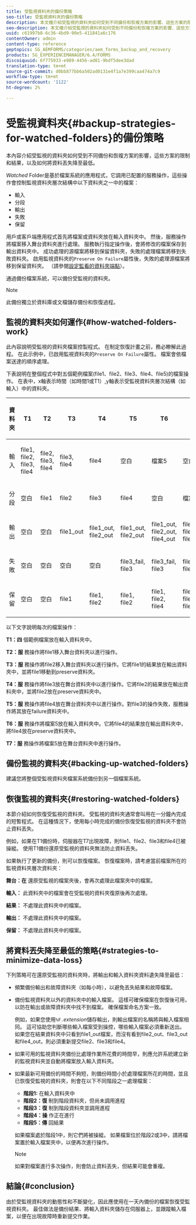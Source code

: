 ```yaml
---
title: 受監視資料夾的備份策略
seo-title: 受監視資料夾的備份策略
description: 本文檔介紹受監視的資料夾如何受到不同備份和恢複方案的影響、這些方案的限制和結果，以及如何將資料丟失降至最低。
seo-description: 本文檔介紹受監視的資料夾如何受到不同備份和恢複方案的影響、這些方案的限制和結果，以及如何將資料丟失降至最低。
uuid: c61997b8-6c36-4bd9-90e5-411841a6c176
contentOwner: admin
content-type: reference
geptopics: SG_AEMFORMS/categories/aem_forms_backup_and_recovery
products: SG_EXPERIENCEMANAGER/6.4/FORMS
discoiquuid: 6f775933-e989-4456-ad01-9bdf5dee3dad
translation-type: tm+mt
source-git-commit: d0bb877bb6a502ad0131e4f1a7e399caa474a7c9
workflow-type: tm+mt
source-wordcount: '1122'
ht-degree: 2%

---
```



# 受監視資料夾{#backup-strategies-for-watched-folders}的備份策略

本內容介紹受監視的資料夾如何受到不同備份和恢複方案的影響，這些方案的限制和結果，以及如何將資料丟失降至最低。

*Watched* Folder是基於檔案系統的應用程式，它調用已配置的服務操作，這些操作會控制監視資料夾層次結構中以下資料夾之一中的檔案：

* 輸入
* 分段
* 輸出
* 失敗
* 保留

用戶或客戶端應用程式首先將檔案或資料夾放在輸入資料夾中。 然後，服務操作將檔案移入舞台資料夾進行處理。 服務執行指定操作後，會將修改的檔案保存到輸出資料夾中。 成功處理的源檔案將移到保留資料夾，失敗的處理檔案將移到失敗資料夾。 啟用監視資料夾的`Preserve On Failure`屬性後，失敗的處理源檔案將移到保留資料夾。 （請參閱[設定監看的資料夾端點](/help/forms/using/admin-help/configuring-watched-folder-endpoints.md#configuring-watched-folder-endpoints)）。

通過備份檔案系統，可以備份受監視的資料夾。

>[!NOTE]
>
>此備份獨立於資料庫或文檔儲存備份和恢復過程。

## 監視的資料夾如何運作{#how-watched-folders-work}

此內容說明受監視的資料夾檔案控製程式。 在制定恢復計畫之前，務必瞭解此過程。 在此示例中，已啟用監視資料夾的`Preserve On Failure`屬性。 檔案會依檔案送達的順序處理。

下表說明在整個程式中對五個範例檔案(file1、file2、file3、file4、file5)的檔案操作。 在表中，x軸表示時間（如時間1或T1）,y軸表示受監視資料夾層次結構（如輸入）中的資料夾。

<table>
 <thead>
  <tr>
   <th><p>資料夾</p></th> 
   <th><p>T1</p></th> 
   <th><p>T2</p></th> 
   <th><p>T3</p></th> 
   <th><p>T4</p></th> 
   <th><p>T5</p></th> 
   <th><p>T6</p></th> 
   <th><p>T7</p></th> 
  </tr> 
 </thead> 
 <tbody>
  <tr>
   <td><p>輸入</p></td> 
   <td><p>file1, file2, file3, file4</p></td> 
   <td><p>file2, file3, file4</p></td> 
   <td><p>file3, file4</p></td> 
   <td><p>file4</p></td> 
   <td><p>空白</p></td> 
   <td><p>檔案5</p></td> 
   <td><p>空白</p></td> 
  </tr> 
  <tr>
   <td><p>分段</p></td> 
   <td><p>空白</p></td> 
   <td><p>file1</p></td> 
   <td><p>file2</p></td> 
   <td><p>file3</p></td> 
   <td><p>file4</p></td> 
   <td><p>空白</p></td> 
   <td><p>檔案5</p></td> 
  </tr> 
  <tr>
   <td><p>輸出</p></td> 
   <td><p>空白</p></td> 
   <td><p>空白</p></td> 
   <td><p>file1_out</p></td> 
   <td><p>file1_out, file2_out</p></td> 
   <td><p>file1_out, file2_out</p></td> 
   <td><p>file1_out, file2_out, file4_out</p></td> 
   <td><p>file1_out, file2_out, file4_out</p></td> 
  </tr> 
  <tr>
   <td><p>失敗</p></td> 
   <td><p>空白</p></td> 
   <td><p>空白</p></td> 
   <td><p>空白</p></td> 
   <td><p>空白</p></td> 
   <td><p>file3_fail, file3 </p></td> 
   <td><p>file3_fail, file3 </p></td> 
   <td><p>file3_fail, file3 </p></td> 
  </tr> 
  <tr>
   <td><p>保留</p></td> 
   <td><p>空白</p></td> 
   <td><p>空白</p></td> 
   <td><p>file1 </p></td> 
   <td><p>file1, file2 </p></td> 
   <td><p>file1, file2 </p></td> 
   <td><p>file1, file2, file4 </p></td> 
   <td><p>file1, file2, file4 </p></td> 
  </tr> 
 </tbody> 
</table>

以下文字說明每次的檔案操作：

**T1：四** 個範例檔案放在輸入資料夾中。

**T2：服** 務操作將file1移入舞台資料夾以進行操作。

**T3：服** 務操作將file2移入舞台資料夾以進行操作。它將file1的結果放在輸出資料夾中，並將file1移動到preserve資料夾。

**T4：服** 務操作將file3放在舞台資料夾中以進行操作。它將file2的結果放在輸出資料夾中，並將file2放在preserve資料夾中。

**T5：服** 務操作將file4放在舞台資料夾中以進行操作。對file3的操作失敗，服務操作將其放在failure資料夾中。

**T6：服** 務操作將檔案5放在輸入資料夾中。它將file4的結果放在輸出資料夾中，將file4放在preserve資料夾中。

**T7：服** 務操作將檔案5放在舞台資料夾中進行操作。

## 備份監視的資料夾{#backing-up-watched-folders}

建議您將整個受監視資料夾檔案系統備份到另一個檔案系統。

## 恢復監視的資料夾{#restoring-watched-folders}

本節介紹如何恢復受監視的資料夾。 受監視的資料夾通常會叫用在一分鐘內完成的短暫程式。 在這種情況下，使用每小時完成的備份恢復受監視的資料夾不會防止資料丟失。

例如，如果在T1備份時，伺服器在T7出現故障，則file1、file2、file3和file4已被操縱。 使用T1備份還原受監視的資料夾無法防止資料丟失。

如果執行了更新的備份，則可以恢復檔案。 恢復檔案時，請考慮當前檔案所在的監視資料夾層次資料夾：

**舞台：在** 還原受監視的檔案夾後，會再次處理此檔案夾中的檔案。

**輸入：** 此資料夾中的檔案會在受監視的資料夾復原後再次處理。

**結果：** 不處理此資料夾中的檔案。

**輸出：** 不處理此資料夾中的檔案。

**保留：** 不處理此資料夾中的檔案。

## 將資料丟失降至最低的策略{#strategies-to-minimize-data-loss}

下列策略可在還原受監視的資料夾時，將輸出和輸入資料夾資料遺失降至最低：

* 頻繁備份輸出和故障資料夾（如每小時），以避免丟失結果和故障檔案。
* 備份監視資料夾以外的資料夾中的輸入檔案。 這樣可確保檔案在恢復後可用，以防在輸出或故障資料夾中找不到檔案。 確保檔案命名方案一致。

   例如，如果您使用&#x200B;`%F.`*extension*&#x200B;儲存輸出，則輸出檔案的名稱將與輸入檔案相同。 這可協助您判斷哪些輸入檔案受到操控，哪些輸入檔案必須重新送出。 如果您在結果資料夾中只看到file1_out檔案，而沒有看到file2_out、file3_out和file4_out，則必須重新提交file2、file3和file4。

* 如果可用的監視資料夾備份比處理作業所花費的時間早，則應允許系統建立新的監視資料夾並自動將檔案放入輸入資料夾。
* 如果最新可用備份的時間不夠短，則備份時間小於處理檔案所花的時間，並且已恢復受監視的資料夾，則會在以下不同階段之一處理檔案：

   * **階段1:** 在輸入資料夾中
   * **階段2：復** 制到階段資料夾，但尚未調用進程
   * **階段3：復** 制到階段資料夾並調用進程
   * **階段4：操** 作正在進行
   * **階段5：傳** 回結果

   如果檔案處於階段1中，則它們將被操縱。 如果檔案位於階段2或3中，請將檔案置於輸入檔案夾中，以便再次進行操作。

   >[!NOTE]
   >
   >如果對檔案進行多次操作，則會防止資料丟失，但結果可能會重複。

## 結論{#conclusion}

由於受監視資料夾的動態性和不斷變化，因此應使用在一天內備份的檔案恢復受監視資料夾。 最佳做法是備份結果、將輸入資料夾儲存在伺服器上，並跟蹤輸入檔案，以便在出現故障時重新提交作業。
